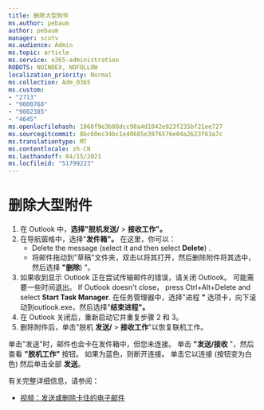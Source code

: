 ```yaml
---
title: 删除大型附件
ms.author: pebaum
author: pebaum
manager: scotv
ms.audience: Admin
ms.topic: article
ms.service: o365-administration
ROBOTS: NOINDEX, NOFOLLOW
localization_priority: Normal
ms.collection: Adm_O365
ms.custom:
- "2713"
- "9000768"
- "9002385"
- "4645"
ms.openlocfilehash: 1068f9e3b88dcc98a4d1042e923f235bf21ee727
ms.sourcegitcommit: 8bc60ec34bc1e40685e3976576e04a2623f63a7c
ms.translationtype: MT
ms.contentlocale: zh-CN
ms.lasthandoff: 04/15/2021
ms.locfileid: "51799223"
---
```

# <a name="remove-the-large-attachment"></a>删除大型附件

1. 在 Outlook 中，**选择"脱机发送/**  >  **接收工作"。** 
2. 在导航窗格中，选择"**发件箱"。** 在这里，你可以： 
    - Delete the message (select it and then select **Delete**) .
    - 将邮件拖动到"草稿"文件夹，双击以将其打开，然后删除附件将其选中，然后选择 **"删除**) "。
3. 如果收到显示 Outlook 正在尝试传输邮件的错误，请关闭 Outlook。 可能需要一些时间退出。 If Outlook doesn't close， press Ctrl+Alt+Delete and select **Start Task Manager**. 在任务管理器中，选择"进程 **"** 选项卡，向下滚动到outlook.exe，然后选择"**结束进程"。**
4. 在 Outlook 关闭后，重新启动它并重复步骤 2 和 3。 
5. 删除附件后，单击"脱机 **发送/**  >  **接收工作**"以恢复联机工作。 

单击"发送"时，邮件也会卡在发件箱中，但您未连接。 单击 **"发送/接收** "，然后查看 **"脱机工作"** 按钮。 如果为蓝色，则断开连接。 单击它以连接 (按钮变为白色) 然后单击全部 **发送**。
 
 有关完整详细信息，请参阅：
- [视频：发送或删除卡住的电子邮件](https://support.office.com/article/Video-Send-or-delete-an-email-stuck-in-your-outbox-26d5d34a-4e5f-444a-a9e8-44db04a94dec) 